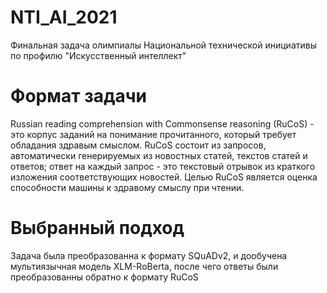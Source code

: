 # NTI_AI_2021
Финальная задача олимпиалы Национальной технической инициативы по профилю "Искусственный интеллект"
# Формат задачи
Russian reading comprehension with Commonsense reasoning (RuCoS) - это корпус заданий на понимание прочитанного, который требует обладания здравым смыслом. RuCoS состоит из запросов, автоматически генерируемых из новостных статей, текстов статей и ответов; ответ на каждый запрос - это текстовый отрывок из краткого изложения соответствующих новостей. Целью RuCoS является оценка способности машины к здравому смыслу при чтении.
# Выбранный подход
Задача была преобразованна к формату SQuADv2, и дообучена мультиязычная модель XLM-RoBerta, после чего ответы были преобразованны обратно к формату RuCoS
